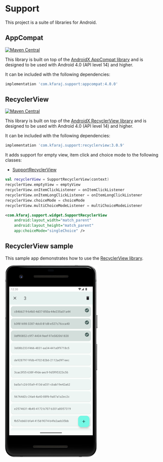 # Support

This project is a suite of libraries for Android.

## AppCompat

[![Maven Central](https://img.shields.io/maven-central/v/com.kfaraj.support/appcompat)](https://search.maven.org/artifact/com.kfaraj.support/appcompat)

This library is built on top of the
[AndroidX AppCompat library](https://developer.android.com/jetpack/androidx/releases/appcompat) and
is designed to be used with Android 4.0 (API level 14) and higher.

It can be included with the following dependencies:

```groovy
implementation 'com.kfaraj.support:appcompat:4.0.0'
```

## RecyclerView

[![Maven Central](https://img.shields.io/maven-central/v/com.kfaraj.support/recyclerview)](https://search.maven.org/artifact/com.kfaraj.support/recyclerview)

This library is built on top of the
[AndroidX RecyclerView library](https://developer.android.com/jetpack/androidx/releases/recyclerview)
and is designed to be used with Android 4.0 (API level 14) and higher.

It can be included with the following dependencies:

```groovy
implementation 'com.kfaraj.support:recyclerview:3.0.9'
```

It adds support for empty view, item click and choice mode to the following classes:

- [SupportRecyclerView](recyclerview/src/main/java/com/kfaraj/support/widget/SupportRecyclerView.java)

```kotlin
val recyclerView = SupportRecyclerView(context)
recyclerView.emptyView = emptyView
recyclerView.onItemClickListener = onItemClickListener
recyclerView.onItemLongClickListener = onItemLongClickListener
recyclerView.choiceMode = choiceMode
recyclerView.multiChoiceModeListener = multiChoiceModeListener
```

```xml
<com.kfaraj.support.widget.SupportRecyclerView
    android:layout_width="match_parent"
    android:layout_height="match_parent"
    app:choiceMode="singleChoice" />
```

## RecyclerView sample

This sample app demonstrates how to use the [RecyclerView library](#recyclerview).

![RecyclerView sample app on a Pixel 2](screenshots/recyclerview.webp)
